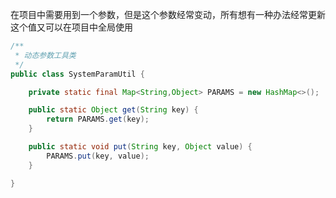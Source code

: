 在项目中需要用到一个参数，但是这个参数经常变动，所有想有一种办法经常更新这个值又可以在项目中全局使用

```java
/**
 * 动态参数工具类
 */
public class SystemParamUtil {

    private static final Map<String,Object> PARAMS = new HashMap<>();

    public static Object get(String key) {
        return PARAMS.get(key);
    }

    public static void put(String key, Object value) {
        PARAMS.put(key, value);
    }

}
```

